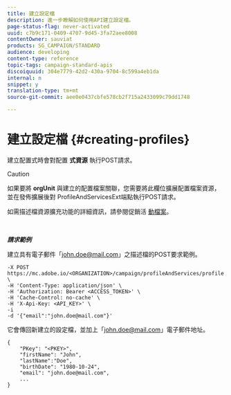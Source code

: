 ```yaml
---
title: 建立設定檔
description: 進一步瞭解如何使用API建立設定檔。
page-status-flag: never-activated
uuid: c7b9c171-0409-4707-9d45-3fa72aee8008
contentOwner: sauviat
products: SG_CAMPAIGN/STANDARD
audience: developing
content-type: reference
topic-tags: campaign-standard-apis
discoiquuid: 304e7779-42d2-430a-9704-8c599a4eb1da
internal: n
snippet: y
translation-type: tm+mt
source-git-commit: aee0e0437cbfe578cb2f715a2433099c79dd1748

---
```



# 建立設定檔 {#creating-profiles}

建立配置式時會對配置 **式資源** 執行POST請求。

>[!CAUTION]
>
>如果要將 <b>orgUnit</b> 與建立的配置檔案關聯，您需要將此欄位擴展配置檔案資源，並在發佈擴展後對 <b></b> ProfileAndServicesExt端點執行POST請求。
>
>如需描述檔資源擴充功能的詳細資訊，請參閱促銷活 <a href="https://helpx.adobe.com/campaign/standard/administration/using/organizational-units.html#partitioning-profiles">動檔案</a>。

<br/>

***請求範例***

建立具有電子郵件「john.doe@mail.com」之描述檔的POST要求範例。

```
-X POST https://mc.adobe.io/<ORGANIZATION>/campaign/profileAndServices/profile \
-H 'Content-Type: application/json' \
-H 'Authorization: Bearer <ACCESS_TOKEN>' \
-H 'Cache-Control: no-cache' \
-H 'X-Api-Key: <API_KEY>' \
-i
-d '{"email":"john.doe@mail.com"}'
```

它會傳回新建立的設定檔，並加上「john.doe@mail.com」電子郵件地址。

```
{
    "PKey": "<PKEY>",
    "firstName": "John",
    "lastName":"Doe",
    "birthDate": "1980-10-24",
    "email": "john.doe@mail.com",
    ...
}
```
